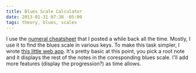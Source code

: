 ```yaml
---
title: Blues Scale Calculator
date: 2013-01-31 07:38 -05:00
tags: theory, blues, scales
---
```

I use the [numeral cheatsheet](http://craftyblues.com/article/2012/10/07/numeralCheatSheet/) that I posted a while back all the time. Mostly, I use it to find the blues scale in various keys. To make this task simpler, I wrote [this little web app](http://bluescalc.ryanparsley.com/). It's pretty basic at this point, you pick a root note and it displays the rest of the notes in the coresponding blues scale. I'll add more features (display the progression?) as time allows. 
